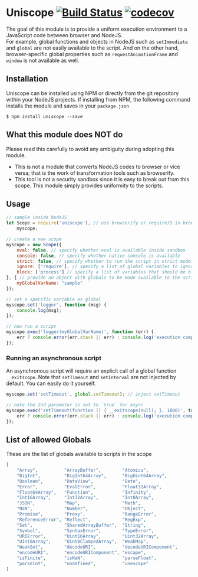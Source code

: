 # Uniscope [![Build Status](https://travis-ci.com/postmanlabs/uniscope.svg?branch=develop)](https://travis-ci.com/postmanlabs/uniscope) [![codecov](https://codecov.io/gh/postmanlabs/uniscope/branch/develop/graph/badge.svg)](https://codecov.io/gh/postmanlabs/uniscope)

The goal of this module is to provide a uniform execution environment to a JavaScript code between browser and NodeJS.<br/>
For example, global functions and objects in NodeJS such as `setImmediate` and `global` are not easily available to the script. And on the other hand, browser-specific global properties such as `requestAnimationFrame` and `window` is not available as well.

## Installation
Uniscope can be installed using NPM or directly from the git repository within your NodeJS projects. If installing from NPM, the following command installs the module and saves in your `package.json`

```console
$ npm install uniscope --save
```

## What this module does NOT do

Please read this carefully to avoid any ambiguity during adopting this module.

- This is not a module that converts NodeJS codes to browser or vice versa; that is the work of transformation tools such as browserify.
- This tool is not a security sandbox since it is easy to break out from this scope. This module simply provides uniformity to the scripts.

## Usage

```javascript
// sample inside NodeJS
let Scope = require('uniscope'), // use browserify or requireJS in browser!
    myscope;

// create a new scope
myscope = new Scope({
    eval: false, // specify whether eval is available inside sandbox
    console: false, // specify whether native console is available
    strict: false, // specify whether to run the script in strict mode
    ignore: ['require'], // specify a list of global variables to ignore and pass-through to the script
    block: ['process'] // specify a list of variables that should be blocked from being accessed
}, { // provide an object with globals to be made available to the scripts
    myGlobalVarName: "sample"
});

// set a specific variable as global
myscope.set('logger', function (msg) {
    console.log(msg);
});

// now run a script
myscope.exec('logger(myGlobalVarName)', function (err) {
    err ? console.error(err.stack || err) : console.log('execution complete');
});
```

### Running an asynchronous script

An asynchronous script will require an explicit call of a global function `__exitscope`. Note that `setTimeout` and `setInterval` are not injected by default. You can easily do it yourself.

```javascript
myscope.set('setTimeout', global.setTimeout); // inject setTimeout

// note the 2nd parameter is set to `true` for async
myscope.exec('setTimeout(function () { __exitscope(null); }, 1000)', true, function (err) {
    err ? console.error(err.stack || err) : console.log('execution complete');
});
```

## List of allowed Globals

These are the list of globals available to scripts in the scope

```json
[
    "Array",          "ArrayBuffer",        "Atomics",
    "BigInt",         "BigInt64Array",      "BigUint64Array",
    "Boolean",        "DataView",           "Date",
    "Error",          "EvalError",          "Float32Array",
    "Float64Array",   "Function",           "Infinity",
    "Int16Array",     "Int32Array",         "Int8Array",
    "JSON",           "Map",                "Math",
    "NaN",            "Number",             "Object",
    "Promise",        "Proxy",              "RangeError",
    "ReferenceError", "Reflect",            "RegExp",
    "Set",            "SharedArrayBuffer",  "String",
    "Symbol",         "SyntaxError",        "TypeError",
    "URIError",       "Uint16Array",        "Uint32Array",
    "Uint8Array",     "Uint8ClampedArray",  "WeakMap",
    "WeakSet",        "decodeURI",          "decodeURIComponent",
    "encodeURI",      "encodeURIComponent", "escape",
    "isFinite",       "isNaN",              "parseFloat",
    "parseInt",       "undefined",          "unescape"
]
```
